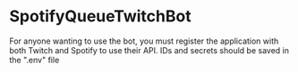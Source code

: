 # SpotifyQueueTwitchBot

For anyone wanting to use the bot, you must register the application with both Twitch and Spotify to use their API.
IDs and secrets should be saved in the ".env" file
